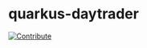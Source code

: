 # quarkus-daytrader

[![Contribute](https://raw.githubusercontent.com/redhat-developer-demos/quarkus-reactjs-postit-app/master/factory-contribute.svg)](https://codeready-codeready-workspaces.apps.cluster-2e70.2e70.example.opentlc.com/factory?url=https://github.com/murphye/quarkus-daytrader)
